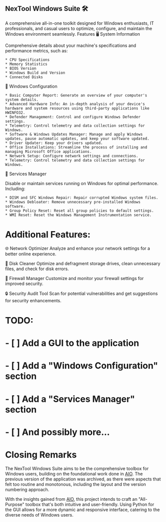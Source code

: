## NexTool Windows Suite 🛠️

A comprehensive all-in-one toolkit designed for Windows enthusiasts, IT professionals, and casual users to optimize, configure, and maintain the Windows environment seamlessly.
Features
🖥️ System Information

Comprehensive details about your machine's specifications and performance metrics, such as:

    * CPU Specifications
    * Memory Statistics
    * BIOS Version
    * Windows Build and Version
    * Connected Disks

🔧 Windows Configuration

    * Basic Computer Report: Generate an overview of your computer's system details.
    * Advanced Hardware Info: An in-depth analysis of your device's hardware and system resources using third-party applications like HWINFO32.
    * Defender Management: Control and configure Windows Defender settings.
    * Telemetry: Control telemetry and data collection settings for Windows.
    * Software & Windows Updates Manager: Manage and apply Windows updates, pause automatic updates, and keep your software updated.
    * Driver Updater: Keep your drivers updated.
    * Office Installations: Streamline the process of installing and managing Microsoft Office applications.
    * Network Setup: Configure network settings and connections.
    * Telemetry: Control telemetry and data collection settings for Windows.

🚀 Services Manager

Disable or maintain services running on Windows for optimal performance. Including:

    * DISM and SFC Windows Repair: Repair corrupted Windows system files.
    * Windows Debloater: Remove unnecessary pre-installed Windows software.
    * Group Policy Reset: Reset all group policies to default settings.
    * WMI Reset: Reset the Windows Management Instrumentation service.

# Additional Features:

🌐 Network Optimizer
Analyze and enhance your network settings for a better online experience.

💽 Disk Cleaner
Optimize and defragment storage drives, clean unnecessary files, and check for disk errors.

🚫 Firewall Manager
Customize and monitor your firewall settings for improved security.

🔒 Security Audit Tool
Scan for potential vulnerabilities and get suggestions for security enhancements.

# TODO:
# - [ ] Add a GUI to the application
# - [ ] Add a "Windows Configuration" section
# - [ ] Add a "Services Manager" section
# - [ ] And possibly more...

# Closing Remarks

The NexTool Windows Suite aims to be the comprehensive toolbox for Windows users, building on the foundational work done in [AIO](https://github.com/coff33ninja/AIO). The previous version of the application was archived, as there were aspects that felt too routine and monotonous, including the layout and the version numbering approach.

With the insights gained from [AIO](https://github.com/coff33ninja/AIO), this project intends to craft an "All-Purpose" toolbox that's both intuitive and user-friendly. Using Python for the GUI allows for a more dynamic and responsive interface, catering to the diverse needs of Windows users.
